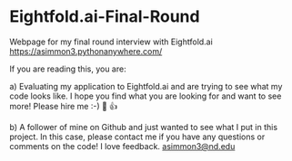 # Eightfold.ai-Final-Round
Webpage for my final round interview with Eightfold.ai   https://asimmon3.pythonanywhere.com/

If you are reading this, you are:

a) Evaluating my application to Eightfold.ai and are trying to see what my code looks like. I hope you find what you are looking for and want to see more! Please hire me :-) 🦖 👍

b) A follower of mine on Github and just wanted to see what I put in this project. In this case, please contact me if you have any questions or comments on the code! I love feedback. asimmon3@nd.edu
